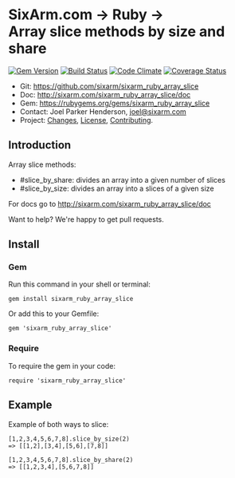 # SixArm.com → Ruby → <br> Array slice methods by size and share

<!--HEADER-OPEN-->

[![Gem Version](https://badge.fury.io/rb/sixarm_ruby_array_slice.svg)](http://badge.fury.io/rb/sixarm_ruby_array_slice)
[![Build Status](https://travis-ci.org/SixArm/sixarm_ruby_array_slice.png)](https://travis-ci.org/SixArm/sixarm_ruby_array_slice)
[![Code Climate](https://codeclimate.com/github/SixArm/sixarm_ruby_array_slice.png)](https://codeclimate.com/github/SixArm/sixarm_ruby_array_slice)
[![Coverage Status](https://coveralls.io/repos/SixArm/sixarm_ruby_array_slice/badge.svg?branch=master&service=github)](https://coveralls.io/github/SixArm/sixarm_ruby_array_slice?branch=master)

* Git: <https://github.com/sixarm/sixarm_ruby_array_slice>
* Doc: <http://sixarm.com/sixarm_ruby_array_slice/doc>
* Gem: <https://rubygems.org/gems/sixarm_ruby_array_slice>
* Contact: Joel Parker Henderson, <joel@sixarm.com>
* Project: [Changes](CHANGES.md), [License](LICENSE.md), [Contributing](CONTRIBUTING.md).

<!--HEADER-SHUT-->


## Introduction

Array slice methods:

* #slice_by_share: divides an array into a given number of slices
* #slice_by_size: divides an array into a slices of a given size

For docs go to <http://sixarm.com/sixarm_ruby_array_slice/doc>

Want to help? We're happy to get pull requests.


<!--INSTALL-OPEN-->

## Install

### Gem

Run this command in your shell or terminal:

    gem install sixarm_ruby_array_slice

Or add this to your Gemfile:

    gem 'sixarm_ruby_array_slice'

### Require

To require the gem in your code:

    require 'sixarm_ruby_array_slice'

<!--INSTALL-SHUT-->


## Example

Example of both ways to slice:

    [1,2,3,4,5,6,7,8].slice_by_size(2)
    => [[1,2],[3,4],[5,6],[7,8]]

    [1,2,3,4,5,6,7,8].slice_by_share(2)
    => [[1,2,3,4],[5,6,7,8]]
